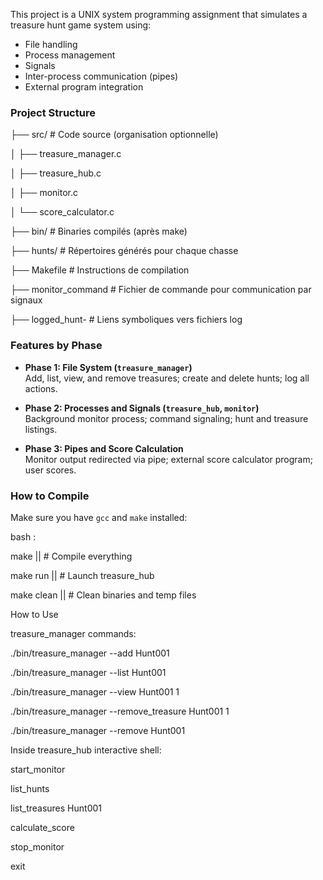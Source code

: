This project is a UNIX system programming assignment that simulates a treasure hunt game system using:

- File handling
- Process management
- Signals
- Inter-process communication (pipes)
- External program integration

### Project Structure


├── src/                    # Code source (organisation optionnelle)

│   ├── treasure_manager.c

│   ├── treasure_hub.c

│   ├── monitor.c

│   └── score_calculator.c

├── bin/                    # Binaries compilés (après make)

├── hunts/                  # Répertoires générés pour chaque chasse

├── Makefile                # Instructions de compilation

├── monitor_command         # Fichier de commande pour communication par signaux

├── logged_hunt-<ID>        # Liens symboliques vers fichiers log




### Features by Phase

- **Phase 1: File System (`treasure_manager`)**  
  Add, list, view, and remove treasures; create and delete hunts; log all actions.

- **Phase 2: Processes and Signals (`treasure_hub`, `monitor`)**  
  Background monitor process; command signaling; hunt and treasure listings.

- **Phase 3: Pipes and Score Calculation**  
  Monitor output redirected via pipe; external score calculator program; user scores.

### How to Compile

Make sure you have `gcc` and `make` installed:

bash :

make        ||  # Compile everything

make run    ||  # Launch treasure_hub

make clean  ||  # Clean binaries and temp files


How to Use

treasure_manager commands:

./bin/treasure_manager --add Hunt001

./bin/treasure_manager --list Hunt001

./bin/treasure_manager --view Hunt001 1

./bin/treasure_manager --remove_treasure Hunt001 1

./bin/treasure_manager --remove Hunt001


Inside treasure_hub interactive shell:

start_monitor

list_hunts

list_treasures Hunt001

calculate_score

stop_monitor

exit




